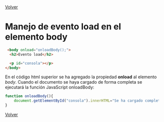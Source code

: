 [Volver](../)
# Manejo de evento load en el elemento body

```html
 <body onload="onloadBody();">
  <h2>Evento load</h2>

  <p id="consola"></p>
</body>
```

En el código html superior se ha agregado la propiedad **onload** al elemento *body*. Cuando el documento se haya cargado de forma completa se ejecutará la función JavaScript onloadBody:

```javascript
function onloadBody(){
    document.getElementById("consola").innerHTML="Se ha cargado completamente el documento!";
}
```

[Volver](../)